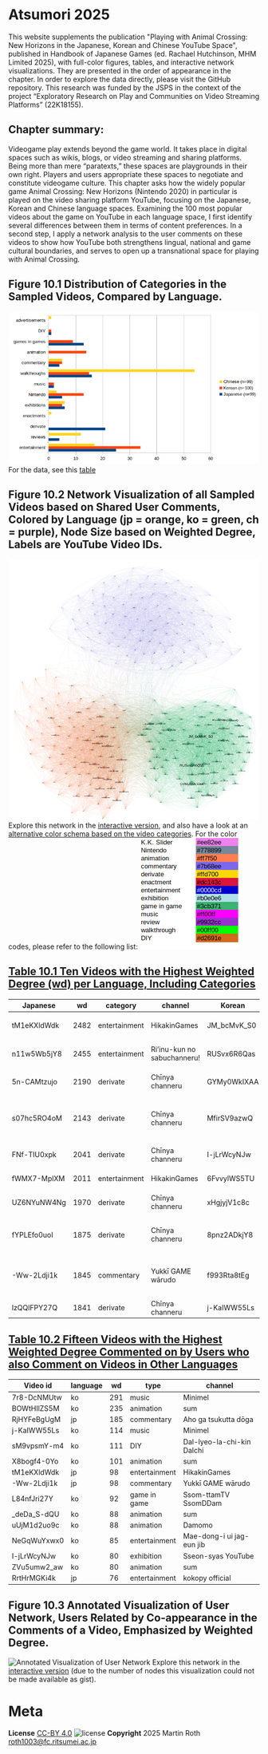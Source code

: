 # Atsumori 2025
This website supplements the publication "Playing with Animal Crossing: New Horizons in the Japanese, Korean and Chinese YouTube Space", published in  Handbook of Japanese Games (ed. Rachael Hutchinson, MHM Limited 2025), with full-color figures, tables, and interactive network visualizations. They are presented in the order of appearance in the chapter.
In order to explore the data directly, please visit the GitHub repository. This research was funded by the JSPS in the context of the project “Exploratory Research on Play and Communities on Video Streaming Platforms” (22K18155).

## Chapter summary:
Videogame play extends beyond the game world. It takes place in digital spaces such as wikis, blogs, or video streaming and sharing platforms. Being more than mere “paratexts,” these spaces are playgrounds in their own right. Players and users appropriate these spaces to negotiate and constitute videogame culture. This chapter asks how the widely popular game Animal Crossing: New Horizons (Nintendo 2020) in particular is played on the video sharing platform YouTube, focusing on the Japanese, Korean and Chinese language spaces. Examining the 100 most popular videos about the game on YouTube in each language space, I first identify several differences between them in terms of content preferences. In a second step, I apply a network analysis to the user comments on these videos to show how YouTube both strengthens lingual, national and game cultural boundaries, and serves to open up a transnational space for playing with Animal Crossing.


## Figure 10.1 Distribution of Categories in the Sampled Videos, Compared by Language.
![Distribution of Categories in the Sampled Videos](figures/Roth_Fig10.1_videocats_initialdataset_comparison.png)
For the data, see this [table](tables/Roth_Table10.0_Data_ACNHYouTube_CountryComparison_Stats.csv)


## Figure 10.2 Network Visualization of all Sampled Videos based on Shared User Comments, Colored by Language (jp = orange, ko = green, ch = purple), Node Size based on Weighted Degree, Labels are YouTube Video IDs.
![Network Visualization of all Sampled Videos based on Shared User Comments](figures/Roth_Fig10.2_videorelation_allvideos_allregions_full_countrycolor.svg)
Explore this network in the [interactive version](https://ouestware.gitlab.io/retina/beta/#/graph/?url=https://gist.githubusercontent.com/m4chi/3e12532ff2529036581f8eed219555f4/raw/5db0ccf40b453c40976cc0fbe3005f640bfe372a/network-1e185694-905.gexf), and also have a look at an [alternative color schema based on the video categories](https://ouestware.gitlab.io/retina/beta/#/graph/?url=https://gist.githubusercontent.com/m4chi/2046fad48d325360e2b0904abc9a7b31/raw/218ed58f1d1efce9b849149c7eb33c982c6e24d8/network-53b77467-fcc.gexf). For the color codes, please refer to the following list:
![Color codes for the video categories](figures/ACNHYouTube_CategoryColorCodes.png)


## [Table 10.1 Ten Videos with the Highest Weighted Degree (wd) per Language, Including Categories](tables/Roth_Table10.1_CrossCountryComparisonWeightedDegree.csv)
| Japanese | wd | category | channel | Korean | wd | category | channel | Chinese | wd | category | channel |
| --- | --- | --- | --- | --- | --- | --- | --- | --- | --- | --- | --- |
| tM1eKXldWdk | 2482 | entertainment | HikakinGames | JM_bcMvK_S0 | 4744 | entertainment | Heun-han-nam-mae | I1lebC_9YMI | 539 | walkthrough | Wei Wei |
| n11w5Wb5jY8 | 2455 | entertainment | Ri’inu-kun no sabuchanneru! | RUSvx6R6Qas | 4591 | entertainment | Heun-han-nam-mae | zfoPBvy_u9o | 523 | walkthrough | Yu Le Lerü |
| 5n-CAMtzujo | 2190 | derivate | Chīnya channeru | GYMy0WkIXAA | 4349 | entertainment | Heun-han-nam-mae | KHjy79YbcH4 | 413 | review | An JiuMi |
| s07hc5RO4oM | 2143 | derivate | Chīnya channeru | MfirSV9azwQ | 3119 | walkthrough | Gong-lyong | UqqxbHisW8U | 391 | entertainment | NyoNyo Ri Chang Shi Kuang |
| FNf-TIU0xpk | 2041 | derivate | Chīnya channeru | I-jLrWcyNJw | 3115 | exhibition | Sseon-syas YouTube | XjjaHjFj1zY | 365 | walkthrough | Yu Le Lerü |
| fWMX7-MplXM | 2011 | entertainment | HikakinGames | 6FvvylWS5TU | 2774 | walkthrough | Gong-lyong | laa5QLoNvrY | 365 | walkthrough | Yu Le Lerü |
| UZ6NYuNW4Ng | 1970 | derivate | Chīnya channeru | xHgjyjV1c8c | 2773 | commentary | Ssom-ttamTV SsomDDam | KM4YSzC55YY | 349 | commentary | Dio Chan |
| fYPLEfo0uoI | 1875 | derivate | Chīnya channeru | 8pnz2ADkjY8 | 2689 | walkthrough | Gong-lyong | 7Fl_FuZKBB8 | 335 | entertainment | KIKI You Xi Shi Kuang |
| -Ww-2Ldji1k | 1845 | commentary | Yukkī GAME wārudo | f993Rta8tEg | 2618 | walkthrough | Gong-lyong | bfxjUX7bGzQ | 334 | entertainment | NyoNyo Ri Chang Shi Kuang |
| lzQQlFPY27Q | 1841 | derivate | Chīnya channeru | j-KaIWW55Ls | 2527 | music | Gong-lyong | zB_JOnIiV3s | 329 | review | Yu Le Lerü |


## [Table 10.2 Fifteen Videos with the Highest Weighted Degree Commented on by Users who also Comment on Videos in Other Languages](tables/Roth_Table10.2_CrossCountryBridgesWeightedDegree.csv)
| Video id | language | wd | type | channel |
| --- | --- | --- | --- | --- |
| 7r8-DcNMUtw | ko | 291 | music | Minimel |
| BOWtHIlZS5M | ko | 235 | animation | sum |
| RjHYFeBgUgM | jp | 185 | commentary | Aho ga tsukutta dōga |
| j-KaIWW55Ls | ko | 114 | music | Minimel |
| sM9vpsmY-m4 | ko | 111 | DIY | Dal-lyeo-la-chi-kin Dalchi |
| X8bogf4-0Yo | ko | 101 | animation | sum |
| tM1eKXldWdk | jp | 98 | entertainment | HikakinGames |
| -Ww-2Ldji1k | jp | 98 | commentary | Yukkī GAME wārudo |
| L84nfJri27Y | ko | 92 | game in game | Ssom-ttamTV SsomDDam |
| _deDa_S-dQU | ko | 88 | animation | sum |
| uUjM1d2uo9c | ko | 88 | animation | Damomo |
| NeGqWuYxwx0 | ko | 85 | entertainment | Mae-dong-i ui jag-eun jib |
| I-jLrWcyNJw | ko | 80 | exhibition | Sseon-syas YouTube |
| ZVu5umw2_aw | ko | 80 | animation | sum |
| RrtHrMGKi4k | jp | 76 | entertainment | kokopy official |


## Figure 10.3 Annotated Visualization of User Network, Users Related by Co-appearance in the Comments of a Video, Emphasized by Weighted Degree.
![Annotated Visualization of User Network](figures/Roth_Fig10.3_peoplerelations_allnofilter_allregions_sample1934_full_videotype_annotated.svg)
Explore this network in the [interactive version](networks/network10.3/index.html) (due to the number of nodes this visualization could not be made available as gist).


# Meta
<!--- **Zenodo Repository Snapshots
[![DOI](https://zenodo.org/badge/326400336.svg)](https://zenodo.org/badge/latestdoi/326400336) --->
**License**
[CC-BY 4.0](http://creativecommons.org/licenses/by/4.0)
![license](https://i.creativecommons.org/l/by/4.0/80x15.png)
**Copyright**
2025 Martin Roth [roth1003@fc.ritsumei.ac.jp](roth1003@fc.ritsumei.ac.jp)
